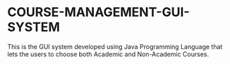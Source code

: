 # COURSE-MANAGEMENT-GUI-SYSTEM
This is the GUI system developed using Java Programming Language that lets the users to choose both Academic and Non-Academic Courses.
